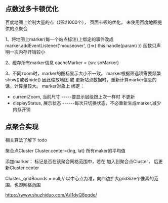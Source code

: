 ## 点数过多卡顿优化
百度地图上绘制大量的点（超过1000个）， 
页面卡顿的优化， 未使用百度地图提供的点聚合

1、将地图上marker(每一个站点标注)上绑定的事件改成
marker.addEventListener('mouseover', ()=>{
 this.handle(param)
})
函数只声明一次内存开销较小

2、缓存所有marker信息
cacheMarker = {sn: snMarker}

3、不同zoom时，marker的图标显示大小不一致， marker根据筛选项需要频繁show()或者hide()
因此缩放地图 或 更新站点数据时，重新计算marker信息的话，计算量较大。
marker对象上 绑定：
- currentZoom, 当前尺寸    -----要显示层级跟上次一样时 不更新
- displayStatus, 展示状态   ------每次只切换状态，不必重新生成marker,减少内存开销



## 点聚合实现

相关算法了解下 todo


聚合点Cluster
Cluster.center={lng, lat}  所有maker的平均值

添加marker： 标记是否在该聚合网格范围中，若在 加入到聚合点Cluster， 后更新Cluster.center

Cluster._gridBounds = null;// 以中心点为准，向四边扩大gridSize个像素的范围，也即网格范围



https://www.shuzhiduo.com/A/l1dyQ8pqde/